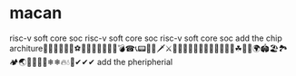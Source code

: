 # macan
risc-v soft core soc
risc-v soft core soc
risc-v soft core soc
add the chip architure🎃🎃🎊🎉✨🧨⚽💎💍💄🥎🏀🏐🔫💣☎📞📟📠🏹🗡⚔🔪📲🔌🔋🥓🥝🍍🥭🍎🥬🥦🍀☘🛴🚞🌍🏟🏖🏞🏕🌏🗾🌞🌈🌈❄❄🔥💧🔞✔✔✔
add the pheripherial
